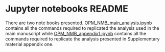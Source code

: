# Jupyter notebooks README

There are two note books presented. [OPM_NMB_main_analysis.ipynb](https://github.com/HullUni-bioinformatics/Kitson_et_al_NMB/blob/master/Jupyter_notebook/OPM_NMB_main_analysis.ipynb) contains all the commands required to replicated the analysis used in the main manuscript while [OPM_NMB_appendix1.ipynb](https://github.com/HullUni-bioinformatics/Kitson_et_al_NMB/blob/master/Jupyter_notebook/OPM_NMB_appendix1.ipynb) contains all the commands required to replicate the analysis presented in Supplementary material appendix one.